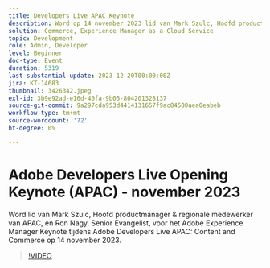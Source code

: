 ```yaml
---
title: Developers Live APAC Keynote
description: Word op 14 november 2023 lid van Mark Szulc, Hoofd productmanager en regionale medewerker van APAC, en Ron Nagy, Senior Evangelist, voor het Adobe Experience Manager Keynote tijdens Adobe Developers Live APAC - Content en Commerce.
solution: Commerce, Experience Manager as a Cloud Service
topic: Development
role: Admin, Developer
level: Beginner
doc-type: Event
duration: 5319
last-substantial-update: 2023-12-20T00:00:00Z
jira: KT-14683
thumbnail: 3426342.jpeg
exl-id: 3b9e92ad-e16d-40fa-9b05-804201328137
source-git-commit: 9a297cda953d4414131657f9ac84580aea0eabeb
workflow-type: tm+mt
source-wordcount: '72'
ht-degree: 0%

---
```


# Adobe Developers Live Opening Keynote (APAC) - november 2023

Word lid van Mark Szulc, Hoofd productmanager &amp; regionale medewerker van APAC, en Ron Nagy, Senior Evangelist, voor het Adobe Experience Manager Keynote tijdens Adobe Developers Live APAC: Content and Commerce op 14 november 2023.

>[!VIDEO](https://video.tv.adobe.com/v/3426342/?learn=on)
